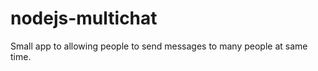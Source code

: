 nodejs-multichat
================

Small app to allowing people to send messages to many people at same time.